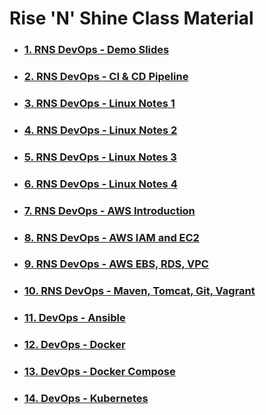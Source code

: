 # **Rise 'N' Shine** Class Material

- ### [**1. RNS DevOps - Demo Slides**](1.DevOps-Demo.pdf)

- ### [**2. RNS DevOps - CI & CD Pipeline**](2.CI-and-CD-Pipeline.pdf)

- ### [**3. RNS DevOps - Linux  Notes 1**](3.Linux_Material_Part_1.pdf)

- ### [**4. RNS DevOps - Linux Notes 2**](3.Linux_Material_Part_2.pdf)

- ### [**5. RNS DevOps - Linux Notes 3**](3.Linux_Material_Part_3.pdf)
    
- ### [**6. RNS DevOps - Linux Notes 4**](3.Linux_Material_Part_4.pdf)

- ### [**7. RNS DevOps - AWS Introduction**](4.AWS-Introduction.pdf)

- ### [**8. RNS DevOps - AWS  IAM and EC2**]()

- ### [**9. RNS DevOps - AWS  EBS, RDS, VPC**](6.AWS-EBS-VPC-RDS.pdf)

- ### [**10. RNS DevOps - Maven, Tomcat, Git, Vagrant**](8.DevOps-Part-1.pdf)

- ### [**11. DevOps - Ansible**](9.DevOps-Part-2.pdf)

- ### [**12. DevOps - Docker**](10.DevOps-Docker.pdf)

- ### [**13. DevOps - Docker Compose**](11.DevOps-Docker-Compose.pdf)

- ### [**14. DevOps - Kubernetes**](12.Kubernetes.pdf)
